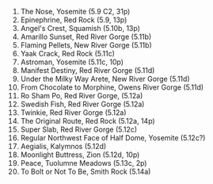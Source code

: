 1. The Nose, Yosemite (5.9 C2, 31p)
2. Epinephrine, Red Rock (5.9, 13p)
3. Angel's Crest, Squamish (5.10b, 13p)
4. Amarillo Sunset, Red River Gorge (5.11b)
5. Flaming Pellets, New River Gorge (5.11b)
6. Yaak Crack, Red Rock (5.11c)
7. Astroman, Yosemite (5.11c, 10p)
8. Manifest Destiny, Red River Gorge (5.11d)
9. Under the Milky Way Arete, New River Gorge (5.11d)
10. From Chocolate to Morphine, Owens River Gorge (5.11d)
11. Ro Sham Po, Red River Gorge, (5.12a)
12. Swedish Fish, Red River Gorge (5.12a)
13. Twinkie, Red River Gorge (5.12a)
14. The Original Route, Red Rock (5.12a, 14p)
15. Super Slab, Red River Gorge (5.12c)
16. Regular Northwest Face of Half Dome, Yosemite (5.12c?)
17. Aegialis, Kalymnos (5.12d)
18. Moonlight Buttress, Zion (5.12d, 10p)
19. Peace, Tuolumne Meadows (5.13c, 2p)
20. To Bolt or Not To Be, Smith Rock (5.14a)
